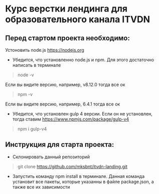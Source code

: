 # Курс верстки лендинга для образовательного канала ITVDN

## Перед стартом проекта необходимо:

Устоновить node.js https://nodejs.org

* Убедится, что установленно node.js и npm. Для этого достаточно написать в терминале

> node -v

Если вы видите версию, например, v8.12.0 тогда все ок

> npm -v

Если вы видите версию, например, 6.4.1 тогда все ок

* Убедится, что установлен gulp 4 версии.
Если он не установлен, тогда ставим
https://www.npmjs.com/package/gulp-v4

> npm i gulp-v4

## Инструкция для старта проекта:

* Склонировать данный репозиторий

> git clone https://github.com/mksbnt/itvdn-landing.git

* Запустить команду npm install в терминале. Данная команда установит все пакеты, которые указанны в файле package.json, а также все их зависимости